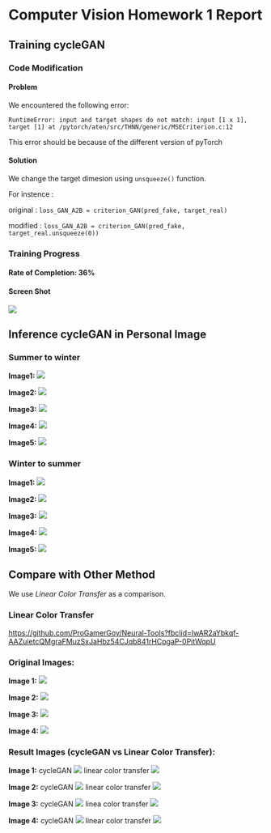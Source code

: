 # Computer Vision Homework 1 Report
## Training cycleGAN
### Code Modification
#### Problem
We encountered the following error:

`RuntimeError: input and target shapes do not match: input [1 x 1], target [1] at /pytorch/aten/src/THNN/generic/MSECriterion.c:12`

This error should be because of the different version of pyTorch
#### Solution
We change the target dimesion using `unsqueeze()` function.

For instence : 

original : 
`loss_GAN_A2B = criterion_GAN(pred_fake, target_real)`

modified : 
`loss_GAN_A2B = criterion_GAN(pred_fake, target_real.unsqueeze(0))`

### Training Progress
#### Rate of Completion: 36%
#### Screen Shot
![](https://i.imgur.com/F8MjvCe.png)


## Inference cycleGAN in Personal Image
### Summer to winter
**Image1:**
![](https://i.imgur.com/2pChSaD.png)

**Image2:**
![](https://i.imgur.com/fnyF3jL.png)

**Image3:**
![](https://i.imgur.com/jgJTBdY.png)

**Image4:**
![](https://i.imgur.com/udtP6CN.png)

**Image5:**
![](https://i.imgur.com/hwlIwxS.png)

### Winter to summer
**Image1:**
![](https://i.imgur.com/KSfFxmQ.png)

**Image2:**
![](https://i.imgur.com/3OK3JHa.png)

**Image3:**
![](https://i.imgur.com/8Uin4jL.png)

**Image4:**
![](https://i.imgur.com/s4Nq2uX.png)

**Image5:**
![](https://i.imgur.com/rcNfHCu.png)


## Compare with Other Method
We use *Linear Color Transfer* as a comparison.

### Linear Color Transfer
https://github.com/ProGamerGov/Neural-Tools?fbclid=IwAR2aYbkqf-AAZuietcQMgraFMuzSxJaHbz54CJqb841rHCpgaP-0PitWqpU

### Original Images:
**Image 1:**
![](https://i.imgur.com/nIzljSE.jpg)

**Image 2:**
![](https://i.imgur.com/4EQgvtk.jpg)

**Image 3:**
![](https://i.imgur.com/0Y9L1lx.jpg)

**Image 4:**
![](https://i.imgur.com/cfNZ7x6.jpg)

### Result Images (cycleGAN vs Linear Color Transfer):
**Image 1:**
cycleGAN
![](https://i.imgur.com/dA6v9pk.png)
linear color transfer
![](https://i.imgur.com/7OefFkB.png)

**Image 2:**
cycleGAN
![](https://i.imgur.com/itCdb6R.png)
linear color transfer
![](https://i.imgur.com/Uu2sZc3.png)

**Image 3:**
cycleGAN
![](https://i.imgur.com/F5EWyzN.png)
linea color transfer
![](https://i.imgur.com/2tqwF5s.png)

**Image 4:**
cycleGAN
![](https://i.imgur.com/TcYB87C.png)
linear color transfer
![](https://i.imgur.com/Dwf6Z7U.png)